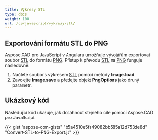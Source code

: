 ```yaml
---
title: Výkresy STL
type: docs
weight: 100
url: /cs/javascript/vykresy-stl/
---
```


## **Exportování formátu STL do PNG**

Aspose.CAD pro JavaScript v Angularu umožňuje vývojářům exportovat soubor [STL](https://docs.fileformat.com/cad/stl/) do formátu [PNG](https://docs.fileformat.com/image/png/).
Přístup k převodu [STL](https://docs.fileformat.com/cad/stl/) na [PNG](https://docs.fileformat.com/image/png/) funguje následovně:

1. Načtěte soubor s výkresem [STL](https://docs.fileformat.com/cad/stl/) pomocí metody **Image.load**.
1. Zavolejte **Image.save** a předejte objekt **PngOptions** jako druhý parametr.

## Ukázkový kód

Následující kód ukazuje, jak dosáhnout stejného cíle pomocí Aspose.CAD pro JavaScript

{{< gist "aspose-com-gists" "b5a4510e5fa49082bb585a12d753de8d" "Convert-STL-to-PNG-Export.js" >}}
